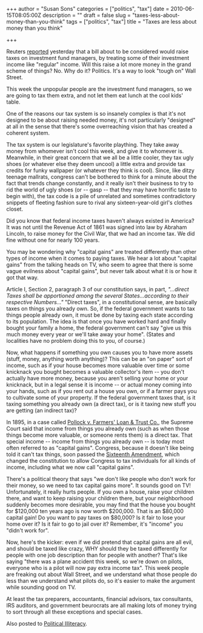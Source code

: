 +++
author = "Susan Sons"
categories = ["politics", "tax"]
date = 2010-06-15T08:05:00Z
description = ""
draft = false
slug = "taxes-less-about-money-than-you-think"
tags = ["politics", "tax"]
title = "Taxes are less about money than you think"

+++

Reuters [reported](http://www.reuters.com/article/idUSN1422565120100614) yesterday that a bill about to be considered would raise taxes on investment fund managers, by treating some of their investment income like "regular" income.  Will this raise a lot more money in the grand scheme of things?  No.  Why do it?  Politics.  It's a way to look "tough on" Wall Street.

This week the unpopular people are the investment fund managers, so we are going to tax them extra, and not let them eat lunch at the cool kids' table.

One of the reasons our tax system is so insanely complex is that it's not designed to be about raising needed money, it's not particularly "designed" at all in the sense that there's some overreaching vision that has created a coherent system.

The tax system is our legislature's favorite plaything.  They take away money from whomever isn't cool this week, and give it to whomever is.  Meanwhile, in their great concern that we all be a little cooler, they tax ugly shoes (or whatever else they deem uncool) a little extra and provide tax credits for funky wallpaper (or whatever they think is cool).  Since, like ditzy teenage mallrats, congress can't be bothered to think for a minute about the fact that trends change constantly, and it really isn't their business to try to rid the world of ugly shoes (or -- gasp -- that they may have horrific taste to begin with), the tax code is a pile of unrelated and sometimes contradictory snippets of fleeting fashion sure to rival any sixteen-year-old girl's clothes closet.

Did you know that federal income taxes haven't always existed in America?  It was not until the Revenue Act of 1861 was signed into law by Abraham Lincoln, to raise money for the Civil War, that we had an income tax.  We did fine without one for nearly 100 years.

You may be wondering why "capital gains" are treated differently than other types of income when it comes to paying taxes.  We hear a lot about "capital gains" from the talking heads on TV, who seem to agree that there is some vague evilness about "capital gains", but never talk about what it is or how it got that way.

Article I, Section 2, paragraph 3 of our constitution says, in part, *"...direct Taxes shall be apportioned among the several States...according to their respective Numbers..."*  "Direct taxes", in a constitutional sense, are basically taxes on things you already own.  So, if the federal government wants to tax things people already own, it must be done by taxing each state according to its population.  The idea is that once you have worked hard and finally bought your family a home, the federal government can't say "give us this much money every year or we'll take away your home".  (States and localities have no problem doing this to you, of course.)

Now, what happens if something you own causes you to have more assets (stuff, money, anything worth anything)?  This can be an "on paper" sort of income, such as if your house becomes more valuable over time or some knicknack you bought becomes a valuable collector's item -- you don't actually have more money, because you aren't selling your home or your knicknack, but in a legal sense it is income -- or actual money coming into your hands, such as if you rent out a house you own, or if a farmer pays you to cultivate some of your property.  If the federal government taxes that, is it taxing something you already own (a direct tax), or is it taxing new stuff you are getting (an indirect tax)?

In 1895, in a case called [Pollock v. Farmers' Loan & Trust Co.](http://en.wikipedia.org/wiki/Pollock_v._Farmers%27_Loan_%26_Trust_Co.), the Supreme Court said that income from things you already own (such as when those things become more valuable, or someone rents them) is a direct tax.  That special income -- income from things you already own -- is today most often referred to as "capital gains".  Congress, because it doesn't like being told it can't tax things, soon passed the [Sixteenth Amendment](http://en.wikipedia.org/wiki/Sixteenth_Amendment_to_the_United_States_Constitution), which changed the constitution to allow Congress to tax individuals for all kinds of income, including what we now call "capital gains".

There's a political theory that says "we don't like people who don't work for their money, so we need to tax capital gains more".  It sounds good on TV!  Unfortunately, it really hurts people.  If you own a house, raise your children there, and want to keep raising your children there, but your neighborhood suddenly becomes more desirable, you may find that the house you bought for $120,000 ten years ago is now worth $200,000.  That is an $80,000 capital gain!  Do you want to pay taxes on $80,000?  Is it fair to lose your home over it?  Is it fair to go to jail over it?  Remember, it's "income" you "didn't work for".

Now, here's the kicker: even if we did pretend that capital gains are all evil, and should be taxed like crazy, WHY should they be taxed differently for people with one job description than for people with another?  That's like saying "there was a plane accident this week, so we're down on pilots, everyone who is a pilot will now pay extra income tax".  This week people are freaking out about Wall Street, and we understand what those people do less than we understand what pilots do, so it's easier to make the argument while sounding good on TV.

At least the tax preparers, accountants, financial advisors, tax consultants, IRS auditors, and government beurocrats are all making lots of money trying to sort through all these exceptions and special cases.

 

Also posted to [Political Illiteracy](http://politicalilliteracy.us/node/454).

